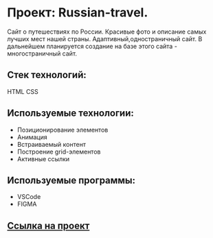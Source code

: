 
# Проект: Russian-travel.
Сайт о путешествиях по России.
Красивые фото и описание самых лучших мест нашей страны.
Адаптивный,одностраничный сайт.
В дальнейшем планируется создание на базе этого сайта - многостраничный сайт.

## Стек технологий:
 HTML CSS 

## Используемые технологии:

- Позиционирование элементов
- Анимация
- Встраиваемый контент
- Построение grid-элементов
- Активные ссылки

## Используемые программы:
- VSCode
- FIGMA

## [Ссылка на проект](https://AlexPozdniak.github.io/russian-travel/index.html)